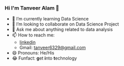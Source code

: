 ### Hi I'm Tanveer Alam 👋

<!--
**tanveer234/tanveer234** is a ✨ _special_ ✨ repository because its `README.md` (this file) appears on your GitHub profile.

Here are some ideas to get you started:

- 🔭 I’m currently working on ... -->
- 🌱 I’m currently learning Data Science
- 👯 I’m looking to collaborate on Data Science Project
- 💬 Ask me about anything related to data analysis
- 📫 How to reach me: 
    - [linkedin](https://www.linkedin.com/in/tanveer6329/)
    - Gmail: tanveer6329@gmail.com
- 😄 Pronouns: He/His
- 😂 Funfact: **g**et **i**nto **t**echnology
